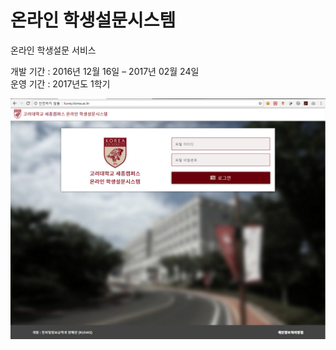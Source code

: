 # 온라인 학생설문시스템
온라인 학생설문 서비스

개발 기간 : 2016년 12월 16일 – 2017년 02월 24일  
운영 기간 : 2017년도 1학기

![screensh](/screenshot/main.png)
